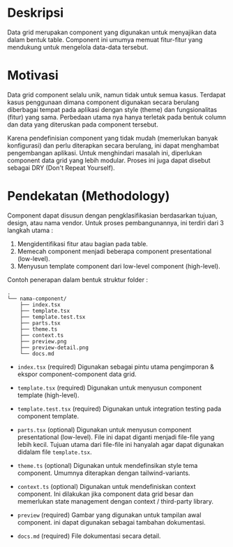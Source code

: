 # Deskripsi
Data grid merupakan component yang digunakan untuk menyajikan data dalam bentuk table. Component ini umumya memuat fitur-fitur yang mendukung untuk mengelola data-data tersebut. 

# Motivasi
Data grid component selalu unik, namun tidak untuk semua kasus. Terdapat kasus penggunaan dimana component digunakan secara berulang diberbagai tempat pada aplikasi dengan style (theme) dan fungsionalitas (fitur) yang sama. Perbedaan utama nya hanya terletak pada bentuk column dan data yang diteruskan pada component tersebut.

Karena pendefinisian component yang tidak mudah (memerlukan banyak konfigurasi) dan perlu diterapkan secara berulang, ini dapat menghambat pengembangan aplikasi. Untuk menghindari masalah ini, diperlukan component data grid yang lebih modular. Proses ini juga dapat disebut sebagai DRY (Don't Repeat Yourself).

# Pendekatan (Methodology)
Component dapat disusun dengan pengklasifikasian berdasarkan tujuan, design, atau nama vendor. Untuk proses pembangunannya, ini terdiri dari 3 langkah utama : 

1. Mengidentifikasi fitur atau bagian pada table.
2. Memecah component menjadi beberapa component presentational (low-level).
3. Menyusun template component dari low-level component (high-level).

Contoh penerapan dalam bentuk struktur folder : 

```plaintext
.
└── nama-component/
    ├── index.tsx
    ├── template.tsx
    ├── template.test.tsx
    ├── parts.tsx
    ├── theme.ts
    ├── context.ts
    ├── preview.png
    ├── preview-detail.png
    └── docs.md

```

- `index.tsx` (required)
  Digunakan sebagai pintu utama pengimporan & ekspor component-component data grid.

- `template.tsx` (required) 
  Digunakan untuk menyusun component template (high-level).

- `template.test.tsx` (required) 
  Digunakan untuk integration testing pada component template.

- `parts.tsx` (optional)
  Digunakan untuk menyusun component presentational (low-level). File ini dapat diganti menjadi file-file yang lebih kecil. Tujuan utama dari file-file ini hanyalah agar dapat digunakan didalam file `template.tsx`.

- `theme.ts` (optional)
  Digunakan untuk mendefinsikan style tema component. Umumnya diterapkan dengan tailwind-variants.

- `context.ts` (optional)
  Digunakan untuk mendefiniskan context component. Ini dilakukan jika component data grid besar dan memerlukan state management dengan context / third-party library.

- `preview` (required)
  Gambar yang digunakan untuk tampilan awal component. ini dapat digunakan sebagai tambahan dokumentasi.

- `docs.md` (required)
  File dokumentasi secara detail.